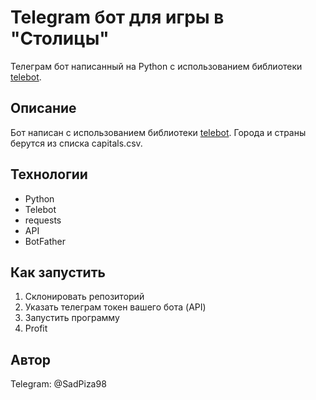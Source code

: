 # Telegram бот для игры в "Столицы"

Телеграм бот написанный на Python с использованием
библиотеки [telebot](https://github.com/python-telegram-bot/python-telegram-bot).

## Описание

Бот написан с использованием библиотеки [telebot](https://github.com/python-telegram-bot/python-telegram-bot). Города и страны берутся из списка capitals.csv.

## Технологии

* Python
* Telebot
* requests
* API
* BotFather

## Как запустить

1. Склонировать репозиторий
2. Указать телеграм токен вашего бота (API)
3. Запустить программу 
4. Profit

## Автор 
Telegram: @SadPiza98 

